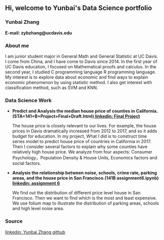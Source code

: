 <h2> Hi, welcome to Yunbai's Data Science portfolio </h2>
<h3>  Yunbai Zhang </h3>
<strong> E-mail: zybzhang@ucdavis.edu</strong>
<h3> About me </h3>
 I am junior student major in General Math and General Statistic at UC Davis. I come from China, and I have come to Davis since 2014.  In the first year of UC Davis education, I focused on Mathematical proofs and calculus. In the second year, I studied C programming language R programming language. My interest is to explore data about economic and find ways to explain economic phenomenon by using statistic method. I also get interest with classification method, such as SVM and KNN.</em>
<h3>Data Science Work </h3>
  <ul>
     <li><strong>Predict and Analysis the median house price of counties in California.(STA+141+B+Project+Final+Draft.html)<a href="http://htmlpreview.github.io/?https://github.com/lizhihao1212/Final-Project/blob/master/STA+141+B+Project+Final+Draft%20(2).html"> linkedin: Final Project</a ></strong>
         <p>The house price is closely relevant to our lives. For example, the house prices in Davis dramatically increased from 2012 to               2017, and so it adds budget for education. In my project, What I did is to construct time series model to predict house price             of countries in California in 2017. Then I consider several factors to explain why some counties have relatively high house               price. We analyze from four aspects: Consumer Psychology，Population Density & House Units, Economics factors and social                   factors.</p>
     </li>
     <li><strong>Analysis the relationship between noise, schools, crime rate, parking areas, and the house price in San Francisco.(141B assignment6.ipynb) <a href="https://github.com/Timmy1123/Timmy1123"> linkedin: assignment 6</a > </strong></li>
         <p>We find out the distribution of different price level house in San Francisco. Then we want to find which is the most and least expensive. We use folium map to illustrate the distribution of parking areas, schools and high level noise area. 
</ul>
<h3> Source</h3>
   <a href="https://github.com/Timmy1123/Timmy1123"> linkedin: Yunbai Zhang github</a>
